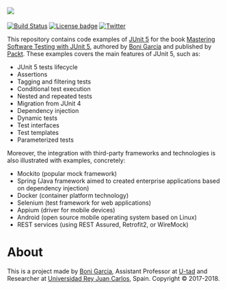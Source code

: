 # [![][Logo]][GitHub Repository]

[![Build Status](https://travis-ci.org/bonigarcia/mastering-junit5.svg?branch=master)](https://travis-ci.org/bonigarcia/mastering-junit5)
[![License badge](https://img.shields.io/badge/license-Apache2-green.svg)](http://www.apache.org/licenses/LICENSE-2.0)
[![Twitter](https://img.shields.io/badge/follow-@boni_gg-green.svg)](https://twitter.com/boni_gg)

This repository contains code examples of [JUnit 5] for the book [Mastering Software Testing with JUnit 5], authored by [Boni Garcia] and published by [Packt]. These examples covers the main features of JUnit 5, such as:

* JUnit 5 tests lifecycle
* Assertions
* Tagging and filtering tests
* Conditional test execution
* Nested and repeated tests
* Migration from JUnit 4
* Dependency injection
* Dynamic tests
* Test interfaces
* Test templates
* Parameterized tests

Moreover, the integration with third-party frameworks and technologies is also illustrated with examples, concretely:

* Mockito (popular mock framework)
* Spring (Java framework aimed to created enterprise applications based on dependency injection)
* Docker (container platform technology)
* Selenium (test framework for web applications)
* Appium (driver for mobile devices)
* Android (open source mobile operating system based on Linux)
* REST services (using REST Assured, Retrofit2, or WireMock)

# About

This is a project made by [Boni Garcia], Assistant Professor at [U-tad] and Researcher at [Universidad Rey Juan Carlos], Spain. Copyright &copy; 2017-2018.

[JUnit 5]: http://junit.org/junit5/
[Boni Garcia]: http://bonigarcia.github.io/
[U-tad]: http://www.u-tad.com/
[Universidad Rey Juan Carlos]: https://www.urjc.es/
[Logo]: http://bonigarcia.github.io/img/mastering_junit5_logo.png
[GitHub Repository]: https://github.com/bonigarcia/mastering-junit5
[Mastering Software Testing with JUnit 5]: https://www.amazon.com/gp/product/1787285731/ref=as_li_tl?ie=UTF8&camp=1789&creative=9325&creativeASIN=1787285731&linkCode=as2&tag=boni0a-20&linkId=a0b9a99160003dfd49a797906e8c191b
[Packt]: https://www.packtpub.com/books/info/authors/boni-garc%C3%AD
